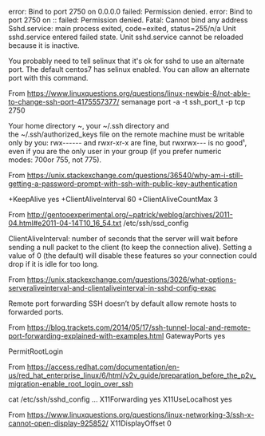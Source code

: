 
error: Bind to port 2750 on 0.0.0.0 failed: Permission denied. 
error: Bind to port 2750 on :: failed: Permission denied. 
Fatal: Cannot bind any address	
Sshd.service: main process exited, code=exited, status=255/n/a
Unit sshd.service entered failed state. 
Unit sshd.service cannot be reloaded because it is inactive.


You probably need to tell selinux that it's ok for sshd to use an alternate port. The default centos7 has selinux enabled. You can allow an alternate port with this command.

From <https://www.linuxquestions.org/questions/linux-newbie-8/not-able-to-change-ssh-port-4175557377/> 
semanage port -a -t ssh_port_t -p tcp 2750






Your home directory ~, your ~/.ssh directory and the ~/.ssh/authorized_keys file on the remote machine must be writable only by you: rwx------ and rwxr-xr-x are fine, but rwxrwx--- is no good¹, even if you are the only user in your group (if you prefer numeric modes: 700or 755, not 775).

From <https://unix.stackexchange.com/questions/36540/why-am-i-still-getting-a-password-prompt-with-ssh-with-public-key-authentication> 




+KeepAlive yes
+ClientAliveInterval 60
+ClientAliveCountMax 3

From <http://gentooexperimental.org/~patrick/weblog/archives/2011-04.html#e2011-04-14T10_16_54.txt> 
/etc/ssh/ssd_config

ClientAliveInterval: number of seconds that the server will wait before sending a null packet to the client (to keep the connection alive).
Setting a value of 0 (the default) will disable these features so your connection could drop if it is idle for too long.

From <https://unix.stackexchange.com/questions/3026/what-options-serveraliveinterval-and-clientaliveinterval-in-sshd-config-exac> 



Remote port forwarding
SSH doesn’t by default allow remote hosts to forwarded ports.

From <https://blog.trackets.com/2014/05/17/ssh-tunnel-local-and-remote-port-forwarding-explained-with-examples.html> 
GatewayPorts yes


PermitRootLogin

From <https://access.redhat.com/documentation/en-us/red_hat_enterprise_linux/6/html/v2v_guide/preparation_before_the_p2v_migration-enable_root_login_over_ssh> 


cat /etc/ssh/sshd_config
...
X11Forwarding yes
X11UseLocalhost yes

From <https://www.linuxquestions.org/questions/linux-networking-3/ssh-x-cannot-open-display-925852/> 
X11DisplayOffset 0
